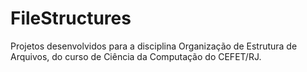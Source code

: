 # FileStructures
 Projetos desenvolvidos para a disciplina Organização de Estrutura de Arquivos, do curso de Ciência da Computação do CEFET/RJ.

